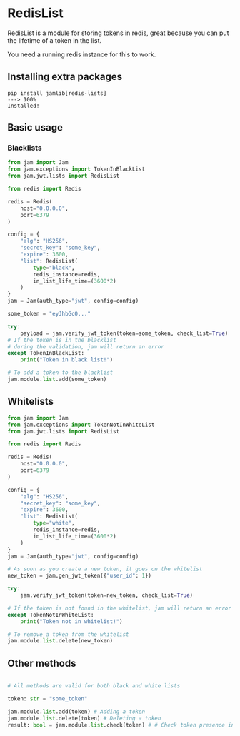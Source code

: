 # RedisList

RedisList is a module for storing tokens in redis, great because you can put the lifetime of a token in the list.

You need a running redis instance for this to work.

## Installing extra packages
<!-- termynal -->
```
pip install jamlib[redis-lists]
---> 100%
Installed!
```

## Basic usage

### Blacklists
```python
from jam import Jam
from jam.exceptions import TokenInBlackList
from jam.jwt.lists import RedisList

from redis import Redis

redis = Redis(
    host="0.0.0.0",
    port=6379
)

config = {
    "alg": "HS256",
    "secret_key": "some_key",
    "expire": 3600,
    "list": RedisList(
        type="black",
        redis_instance=redis,
        in_list_life_time=(3600*2)
    )
}
jam = Jam(auth_type="jwt", config=config)

some_token = "eyJhbGc0..."

try:
    payload = jam.verify_jwt_token(token=some_token, check_list=True)
# If the token is in the blacklist
# during the validation, jam will return an error
except TokenInBlackList:
    print("Token in black list!")

# To add a token to the blacklist
jam.module.list.add(some_token)
```

## Whitelists
```python
from jam import Jam
from jam.exceptions import TokenNotInWhiteList
from jam.jwt.lists import RedisList

from redis import Redis

redis = Redis(
    host="0.0.0.0",
    port=6379
)

config = {
    "alg": "HS256",
    "secret_key": "some_key",
    "expire": 3600,
    "list": RedisList(
        type="white",
        redis_instance=redis,
        in_list_life_time=(3600*2)
    )
}
jam = Jam(auth_type="jwt", config=config)

# As soon as you create a new token, it goes on the whitelist
new_token = jam.gen_jwt_token({"user_id": 1})

try:
    jam.verify_jwt_token(token=new_token, check_list=True)

# If the token is not found in the whitelist, jam will return an error
except TokenNotInWhiteList:
    print("Token not in whitelist!")

# To remove a token from the whitelist
jam.module.list.delete(new_token)
```

## Other methods
```python

# All methods are valid for both black and white lists

token: str = "some_token"

jam.module.list.add(token) # Adding a token
jam.module.list.delete(token) # Deleting a token
result: bool = jam.module.list.check(token) # # Check token presence in list

```